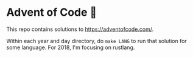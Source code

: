 # Advent of Code 🎄

This repo contains solutions to https://adventofcode.com/.

Within each year and day directory, do `make LANG` to run that solution for
some language. For 2018, I'm focusing on rustlang.

